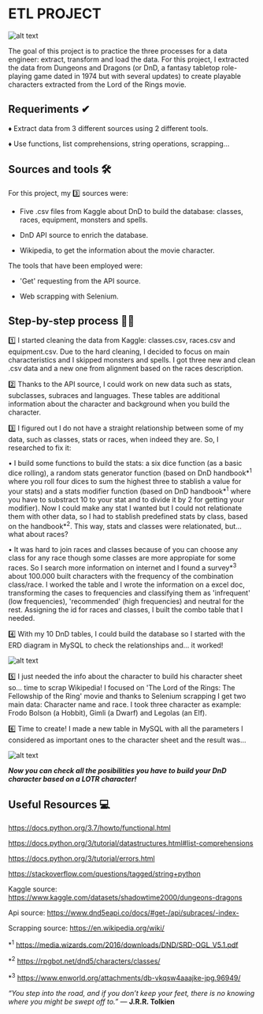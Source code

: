 # ETL PROJECT


![alt text](https://github.com/jquintanac/PROY-ETL/blob/main/img/banner3.jpg?raw=true)

The goal of this project is to practice the three processes for a data engineer: extract, transform and load the data. For this project, I extracted the data from Dungeons and Dragons (or DnD, a fantasy tabletop role-playing game dated in 1974 but with several updates) to create playable characters extracted from the Lord of the Rings movie.

## Requeriments ✔

♦ Extract data from 3 different sources using 2 different tools.
    
♦ Use functions, list comprehensions, string operations, scrapping...
    
## Sources and tools 🛠
    
For this project, my 3️⃣ sources were:
    
- Five .csv files from Kaggle about DnD to build the database: classes, races, equipment, monsters and spells. 
    
- DnD API source to enrich the database.
    
- Wikipedia, to get the information about the movie character.

The tools that have been employed were:
    
- 'Get' requesting from the API source.
    
- Web scrapping with Selenium.
    
    
## Step-by-step process 🏃‍♂️
    

1️⃣ I started cleaning the data from Kaggle: classes.csv, races.csv and equipment.csv. Due to the hard cleaning, I decided to focus on main characteristics and I skipped monsters and spells. I got three new and clean .csv data and a new one from alignment based on the races description.
    
2️⃣ Thanks to the API source, I could work on new data such as stats, subclasses, subraces and languages. These tables are additional information about the character and background when you build the character.
    
3️⃣ I figured out I do not have a straight relationship between some of my data, such as classes, stats or races, when indeed they are. So, I researched to fix it:
    
• I build some functions to build the stats: a six dice function (as a basic dice rolling), a random stats generator function (based on DnD handbook*<sup>1</sup> where you roll four dices to sum the highest three to stablish a value for your stats) and a stats modifier function (based on DnD handbook*<sup>1</sup> where you have to substract 10 to your stat and to divide it by 2 for getting your modifier). Now I could make any stat I wanted but I could not relationate them with other data, so I had to stablish predefined stats by class, based on the handbook*<sup>2</sup>. This way, stats and classes were relationated, but... what about races?
    
• It was hard to join races and classes because of you can choose any class for any race though some classes are more appropiate for some races. So I search more information on internet and I found a survey*<sup>3</sup> about 100.000 built characters with the frequency of the combination class/race. I worked the table and I wrote the information on a excel doc, transforming the cases to frequencies and classifying them as 'infrequent' (low frequencies), 'recommended' (high frequencies) and neutral for the rest. Assigning the id for races and classes, I built the combo table that I needed.
    
4️⃣ With my 10 DnD tables, I could build the database so I started with the ERD diagram in MySQL to check the relationships and... it worked! 
    
![alt text](https://github.com/jquintanac/PROY-ETL/blob/main/img/EDR.png?raw=true)
    
5️⃣ I just needed the info about the character to build his character sheet so... time to scrap Wikipedia! I focused on 'The Lord of the Rings: The Fellowship of the Ring' movie and thanks to Selenium scrapping I get two main data: Character name and race. I took three character as example: Frodo Bolson (a Hobbit), Gimli (a Dwarf) and Legolas (an Elf). 

6️⃣ Time to create! I made a new table in MySQL with all the parameters I considered as important ones to the character sheet and the result was...
    
![alt text](https://github.com/jquintanac/PROY-ETL/blob/main/img/table.png?raw=true)
    
***Now you can check all the posibilities you have to build your DnD character based on a LOTR character!***

## Useful Resources 💻
    
https://docs.python.org/3.7/howto/functional.html
    
https://docs.python.org/3/tutorial/datastructures.html#list-comprehensions
    
https://docs.python.org/3/tutorial/errors.html
    
https://stackoverflow.com/questions/tagged/string+python
    
Kaggle source: https://www.kaggle.com/datasets/shadowtime2000/dungeons-dragons
    
Api source: https://www.dnd5eapi.co/docs/#get-/api/subraces/-index-

Scrapping source: https://en.wikipedia.org/wiki/
    
*<sup>1</sup> https://media.wizards.com/2016/downloads/DND/SRD-OGL_V5.1.pdf
    
*<sup>2</sup> https://rpgbot.net/dnd5/characters/classes/
    
*<sup>3</sup> https://www.enworld.org/attachments/db-vkqsw4aaajke-jpg.96949/


*“You step into the road, and if you don’t keep your feet, there is no knowing where you might be swept off to.”* ― **J.R.R. Tolkien**
